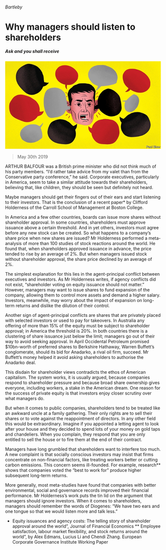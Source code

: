 ###### Bartleby

# Why managers should listen to shareholders 

##### Ask and you shall receive 

![image](images/20190601_wbd001.jpg) 

> May 30th 2019 

ARTHUR BALFOUR was a British prime minister who did not think much of his party members. “I’d rather take advice from my valet than from the Conservative party conference,” he said. Corporate executives, particularly in America, seem to take a similar attitude towards their shareholders, believing that, like children, they should be seen but definitely not heard. 

Maybe managers should get their fingers out of their ears and start listening to their investors. That is the conclusion of a recent paper* by Clifford Holderness of the Carroll School of Management at Boston College. 

In America and a few other countries, boards can issue more shares without shareholder approval. In some countries, shareholders must approve issuance above a certain threshold. And in yet others, investors must agree before any new stock can be created. So what happens to a company’s share price when new shares are issued? Mr Holderness performed a meta-analysis of more than 100 studies of stock reactions around the world. He found that, when shareholders approved issuance in advance, the price tended to rise by an average of 2%. But when managers issued stock without shareholder approval, the share price declined by an average of 2%. 

The simplest explanation for this lies in the agent-principal conflict between executives and investors. As Mr Holderness writes, if agency conflicts did not exist, “shareholder voting on equity issuance should not matter.” However, managers may want to issue shares to fund expansion of the company, allowing them to control more assets and demand a higher salary. Investors, meanwhile, may worry about the impact of expansion on long-term returns and dislike the dilution of their control. 

Another sign of agent-principal conflicts are shares that are privately placed with selected investors or used to pay for takeovers. In Australia any offering of more than 15% of the equity must be subject to shareholder approval; in America the threshold is 20%. In both countries there is a clustering of share issuance just below the limit; managers go out of their way to avoid seeking approval. In April Occidental Petroleum promised $10bn-worth of preferred shares to Berkshire Hathaway, Warren Buffett’s conglomerate, should its bid for Anadarko, a rival oil firm, succeed. Mr Buffett’s money helped it avoid asking shareholders to authorise the Anadarko deal. 

This disdain for shareholder views contradicts the ethos of American capitalism. The system works, it is usually argued, because companies respond to shareholder pressure and because broad share ownership gives everyone, including workers, a stake in the American dream. One reason for the success of private equity is that investors enjoy closer scrutiny over what managers do. 

But when it comes to public companies, shareholders tend to be treated like an awkward uncle at a family gathering. Their only rights are to sell their shares or to vote against the reappointment of directors. In any other field this would be extraordinary. Imagine if you appointed a letting agent to look after your house and they decided to spend lots of your money on gold taps and chandeliers. When you complain, they respond that you are only entitled to sell the house or to fire them at the end of their contract. 

Managers have long grumbled that shareholders want to interfere too much. A new complaint is that socially conscious investors may insist that firms concentrate on non-financial factors, like treating workers better or cutting carbon emissions. This concern seems ill-founded. For example, research** shows that companies voted the “best to work for” produce higher subsequent long-term returns. 

More generally, most meta-studies have found that companies with better environmental, social and governance records improved their financial performance. Mr Holderness’s work puts the tin lid on the argument that managers should ignore investors. When it comes to shareholders, managers should remember the words of Diogenes: “We have two ears and one tongue so that we would listen more and talk less.” 

* Equity issuances and agency costs: The telling story of shareholder approval around the world”, Journal of Financial Economics ** Employee satisfaction, labour market flexibility, and stock returns around the world”, by Alex Edmans, Lucius Li and Chendi Zhang. European Corporate Governance Institute Working Paper 

